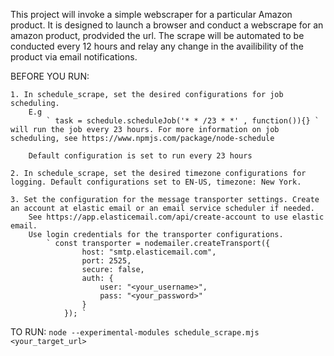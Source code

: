 This project will invoke a simple webscraper for a particular Amazon product. It is designed to launch a browser and conduct a webscrape for an amazon product, prodvided the url. The scrape will be automated to be conducted every 12 hours and relay any change in the availibility of the product via email notifications.

BEFORE YOU RUN: 

    1. In schedule_scrape, set the desired configurations for job scheduling.
        E.g
            ` task = schedule.scheduleJob('* * /23 * *' , function()){} ` will run the job every 23 hours. For more information on job scheduling, see https://www.npmjs.com/package/node-schedule

        Default configuration is set to run every 23 hours

    2. In schedule_scrape, set the desired timezone configurations for logging. Default configurations set to EN-US, timezone: New York.

    3. Set the configuration for the message transporter settings. Create an account at elastic email or an email service scheduler if needed. 
        See https://app.elasticemail.com/api/create-account to use elastic email.
        Use login credentials for the transporter configurations. 
            ` const transporter = nodemailer.createTransport({
                    host: "smtp.elasticemail.com",
                    port: 2525,
                    secure: false,
                    auth: {
                        user: "<your_username>",
                        pass: "<your_password>"
                    }
                }); `


TO RUN: ` node --experimental-modules schedule_scrape.mjs <your_target_url> `


